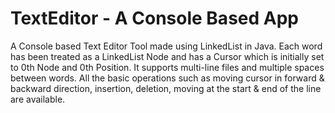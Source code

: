# TextEditor - A Console Based App
A Console based Text Editor Tool made using LinkedList in Java. Each word has been treated as a LinkedList Node and has a Cursor which is initially set to 0th Node and 0th Position. It supports multi-line files and multiple spaces between words. All the basic operations such as moving cursor in forward &amp; backward direction, insertion, deletion, moving at the start &amp; end of the line are available.
